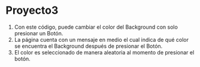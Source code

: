 # Proyecto3
1. Con este código, puede cambiar el color del Background con solo presionar un
Botón.
2. La página cuenta con un mensaje en medio el cual indica de qué color se
encuentra el Background después de presionar el Botón.
3. El color es seleccionado de manera aleatoria al momento de presionar el botón.
